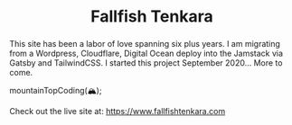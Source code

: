 <h1 align="center">
  Fallfish Tenkara
</h1>

###
This site has been a labor of love spanning six plus years. I am migrating from a Wordpress, Cloudflare, Digital Ocean deploy into the Jamstack via Gatsby and TailwindCSS. I started this project September 2020... More to come.

<p>mountainTopCoding(<span role="img" aria-label="mountain with snow-cap">&#127956;</span>);</p>

Check out the live site at: https://www.fallfishtenkara.com